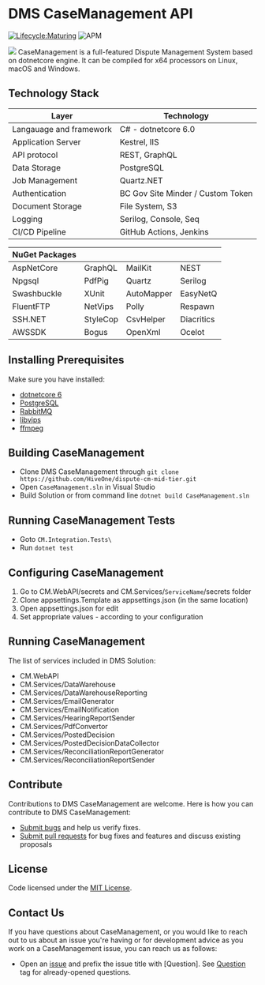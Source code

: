 # DMS CaseManagement API

[![Lifecycle:Maturing](https://img.shields.io/badge/Lifecycle-Maturing-007EC6)](<Redirect-URL>)
![APM](https://img.shields.io/apm/l/vim-mode)

<img src="https://static.wixstatic.com/media/46f106_25f15fc848a64a108492dee03a9ee7ef~mv2.png/v1/fill/w_900,h_627,al_c,q_90,enc_auto/DMS-Mobile-Desktop-Laptop-Phone.png">
CaseManagement is a full-featured Dispute Management System based on dotnetcore engine. It can be compiled for x64 processors on Linux, macOS and Windows. 


Technology Stack
-----------------

| Layer   | Technology | 
| ------- | ------------ |
| Langauage and framework | C# - dotnetcore 6.0 |
| Application Server | Kestrel, IIS |
| API protocol | REST, GraphQL |
| Data Storage | PostgreSQL |
| Job Management | Quartz.NET |
| Authentication | BC Gov Site Minder / Custom Token |
| Document Storage | File System, S3 |
| Logging | Serilog, Console, Seq |
| CI/CD Pipeline | GitHub Actions, Jenkins |


| NuGet Packages |||| 
|----|----|----|----|
| AspNetCore | GraphQL | MailKit | NEST |
| Npgsql | PdfPig | Quartz | Serilog |
| Swashbuckle | XUnit | AutoMapper | EasyNetQ |
| FluentFTP | NetVips | Polly | Respawn |
| SSH.NET | StyleCop | CsvHelper | Diacritics |
| AWSSDK | Bogus | OpenXml | Ocelot |

## Installing Prerequisites

Make sure you have installed:
* [dotnetcore 6](https://dotnet.microsoft.com/en-us/download/dotnet/6.0)
* [PostgreSQL](https://www.postgresql.org/download/)
* [RabbitMQ](https://www.rabbitmq.com/download.html)
* [libvips](https://github.com/libvips/libvips/releases)
* [ffmpeg](https://ffmpeg.org/download.html)

## Building CaseManagement

* Clone DMS CaseManagement through ```git clone https://github.com/HiveOne/dispute-cm-mid-tier.git```
* Open `CaseManagement.sln` in Visual Studio
* Build Solution or from command line ```dotnet build CaseManagement.sln```

## Running CaseManagement Tests
* Goto ```CM.Integration.Tests\```
* Run ```dotnet test```

## Configuring CaseManagement

1. Go to CM.WebAPI/secrets and CM.Services/```ServiceName```/secrets folder
2. Clone appsettings.Template as appsettings.json (in the same location)
3. Open appsettings.json for edit
4. Set appropriate values - according to your configuration 

## Running CaseManagement

The list of services included in DMS Solution:
* CM.WebAPI
* CM.Services/DataWarehouse
* CM.Services/DataWarehouseReporting
* CM.Services/EmailGenerator
* CM.Services/EmailNotification
* CM.Services/HearingReportSender
* CM.Services/PdfConvertor
* CM.Services/PostedDecision
* CM.Services/PostedDecisionDataCollector
* CM.Services/ReconciliationReportGenerator
* CM.Services/ReconciliationReportSender

## Contribute

Contributions to DMS CaseManagement are welcome. Here is how you can contribute to DMS CaseManagement:

* [Submit bugs](https://github.com/HiveOne/dispute-cm-mid-tier/issues) and help us verify fixes.
* [Submit pull requests](https://github.com/HiveOne/dispute-cm-mid-tier/pulls) for bug fixes and features and discuss existing proposals

## License

Code licensed under the [MIT License](https://github.com/HiveOne/dispute-cm-mid-tier/blob/master/LICENSE.txt).

## Contact Us

If you have questions about CaseManagement, or you would like to reach out to us about an issue you're having or for development advice as you work on a CaseManagement issue, you can reach us as follows:

* Open an [issue](https://github.com/HiveOne/dispute-cm-mid-tier/issues/new) and prefix the issue title with [Question]. See [Question](https://github.com/HiveOne/dispute-cm-mid-tier/issues?q=label%3AQuestion) tag for already-opened questions.

